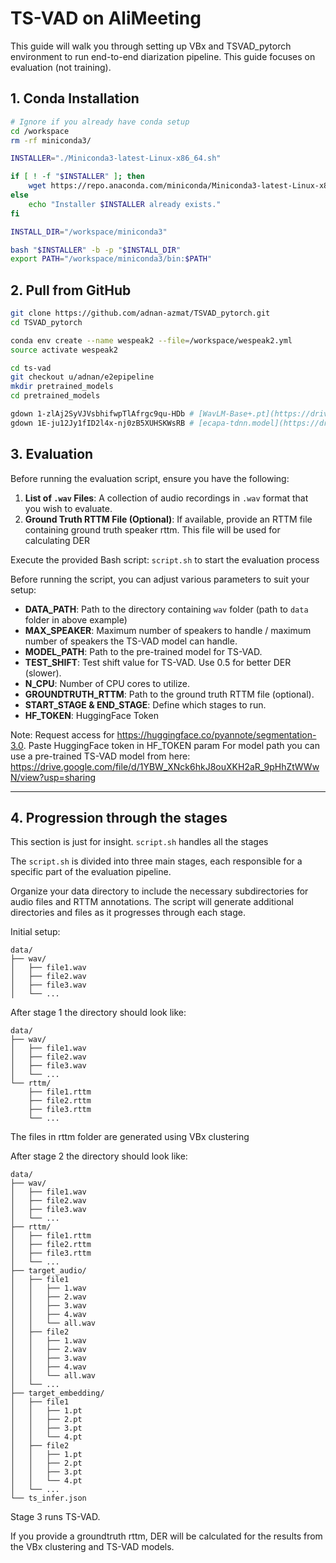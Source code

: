 # TS-VAD on AliMeeting

This guide will walk you through setting up VBx and TSVAD_pytorch environment to run end-to-end diarization pipeline. This guide focuses on evaluation (not training).

## 1. Conda Installation

```bash
# Ignore if you already have conda setup
cd /workspace
rm -rf miniconda3/

INSTALLER="./Miniconda3-latest-Linux-x86_64.sh"

if [ ! -f "$INSTALLER" ]; then
    wget https://repo.anaconda.com/miniconda/Miniconda3-latest-Linux-x86_64.sh
else
    echo "Installer $INSTALLER already exists."
fi

INSTALL_DIR="/workspace/miniconda3"

bash "$INSTALLER" -b -p "$INSTALL_DIR"
export PATH="/workspace/miniconda3/bin:$PATH"
```

## 2. Pull from GitHub

```bash
git clone https://github.com/adnan-azmat/TSVAD_pytorch.git
cd TSVAD_pytorch

conda env create --name wespeak2 --file=/workspace/wespeak2.yml
source activate wespeak2

cd ts-vad
git checkout u/adnan/e2epipeline
mkdir pretrained_models
cd pretrained_models

gdown 1-zlAj2SyVJVsbhifwpTlAfrgc9qu-HDb # [WavLM-Base+.pt](https://drive.google.com/file/d/1-zlAj2SyVJVsbhifwpTlAfrgc9qu-HDb/view?usp=share_link)
gdown 1E-ju12Jy1fID2l4x-nj0zB5XUHSKWsRB # [ecapa-tdnn.model](https://drive.google.com/file/d/1E-ju12Jy1fID2l4x-nj0zB5XUHSKWsRB/view?usp=drive_link)
```

## 3. Evaluation

Before running the evaluation script, ensure you have the following:

1. **List of `.wav` Files**: A collection of audio recordings in `.wav` format that you wish to evaluate.
2. **Ground Truth RTTM File (Optional)**: If available, provide an RTTM file containing ground truth speaker rttm. This file will be used for calculating DER

Execute the provided Bash script: `script.sh` to start the evaluation process

Before running the script, you can adjust various parameters to suit your setup:

- **DATA_PATH**: Path to the directory containing `wav` folder (path to `data` folder in above example)
- **MAX_SPEAKER**: Maximum number of speakers to handle / maximum number of speakers the TS-VAD model can handle.
- **MODEL_PATH**: Path to the pre-trained model for TS-VAD.
- **TEST_SHIFT**: Test shift value for TS-VAD. Use 0.5 for better DER (slower).
- **N_CPU**: Number of CPU cores to utilize.
- **GROUNDTRUTH_RTTM**: Path to the ground truth RTTM file (optional).
- **START_STAGE & END_STAGE**: Define which stages to run.
- **HF_TOKEN**: HuggingFace Token

Note: Request access for https://huggingface.co/pyannote/segmentation-3.0. Paste HuggingFace token in HF_TOKEN param
For model path you can use a pre-trained TS-VAD model from here: https://drive.google.com/file/d/1YBW_XNck6hkJ8ouXKH2aR_9pHhZtWWwN/view?usp=sharing

-----
## 4. Progression through the stages

This section is just for insight. `script.sh` handles all the stages

The `script.sh` is divided into three main stages, each responsible for a specific part of the evaluation pipeline.

Organize your data directory to include the necessary subdirectories for audio files and RTTM annotations. The script will generate additional directories and files as it progresses through each stage.

Initial setup:

```
data/
├── wav/
│   ├── file1.wav
│   ├── file2.wav
│   ├── file3.wav
│   └── ...
```

After stage 1 the directory should look like:

```
data/
├── wav/
│   ├── file1.wav
│   ├── file2.wav
│   ├── file3.wav
│   └── ...
└── rttm/
    ├── file1.rttm
    ├── file2.rttm
    ├── file3.rttm
    └── ...
```
The files in rttm folder are generated using VBx clustering

After stage 2 the directory should look like:

```
data/
├── wav/
│   ├── file1.wav
│   ├── file2.wav
│   ├── file3.wav
│   └── ...
├── rttm/
│   ├── file1.rttm
│   ├── file2.rttm
│   ├── file3.rttm
│   └── ...
├── target_audio/
│   ├── file1
│   │   ├── 1.wav
│   │   ├── 2.wav
│   │   ├── 3.wav
│   │   ├── 4.wav
│   │   └── all.wav
│   ├── file2
│   │   ├── 1.wav
│   │   ├── 2.wav
│   │   ├── 3.wav
│   │   ├── 4.wav
│   │   └── all.wav
│   └── ...
├── target_embedding/
│   ├── file1
│   │   ├── 1.pt
│   │   ├── 2.pt
│   │   ├── 3.pt
│   │   └── 4.pt
│   ├── file2
│   │   ├── 1.pt
│   │   ├── 2.pt
│   │   ├── 3.pt
│   │   └── 4.pt
│   └── ...
└── ts_infer.json
```

Stage 3 runs TS-VAD.

If you provide a groundtruth rttm, DER will be calculated for the results from the VBx clustering and TS-VAD models.